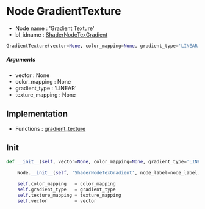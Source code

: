 # Node GradientTexture

- Node name : 'Gradient Texture'
- bl_idname : [ShaderNodeTexGradient](https://docs.blender.org/api/current/bpy.types.ShaderNodeTexGradient.html)


``` python
GradientTexture(vector=None, color_mapping=None, gradient_type='LINEAR', texture_mapping=None, node_label=None, node_color=None, **kwargs)
```
##### Arguments

- vector : None
- color_mapping : None
- gradient_type : 'LINEAR'
- texture_mapping : None

## Implementation

- Functions : [gradient_texture](/docs/Shader/ShaderTree.md#gradient_texture)

## Init

``` python
def __init__(self, vector=None, color_mapping=None, gradient_type='LINEAR', texture_mapping=None, node_label=None, node_color=None, **kwargs):

    Node.__init__(self, 'ShaderNodeTexGradient', node_label=node_label, node_color=node_color, **kwargs)

    self.color_mapping   = color_mapping
    self.gradient_type   = gradient_type
    self.texture_mapping = texture_mapping
    self.vector          = vector
```
